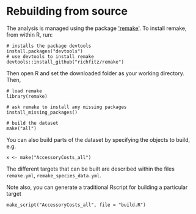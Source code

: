 
# Rebuilding from source

The analysis is managed using the package ['remake'](https://github.com/richfitz/remake). To install remake, from within R, run:

```
# installs the package devtools
install.packages("devtools")
# use devtools to install remake
devtools::install_github("richfitz/remake")
```

Then open R and set the downloaded folder as your working directory. Then,

```
# load remake
library(remake)

# ask remake to install any missing packages
install_missing_packages()

# build the dataset
make("all")
````

You can also build parts of the dataset by specifying the objects to build, e.g.
```
x <- make("AccessoryCosts_all")
```

The different targets that can be built are described within the files `remake.yml`, `remake_species_data.yml`.

Note also, you can generate a traditional Rscript for building a particular target

```
make_script("AccessoryCosts_all", file = "build.R")
```
